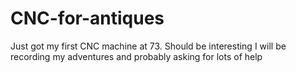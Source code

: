 # CNC-for-antiques
Just got my first CNC machine at 73. Should be interesting
I will be recording my adventures and probably asking for lots of help
